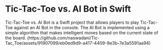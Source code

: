 <H1>Tic-Tac-Toe vs. AI Bot in Swift</H1>
Tic-Tac-Toe vs. AI Bot is a Swift project that allows players to play Tic-Tac-Toe against an AI Bot in the console. The AI Bot is implemented using a simple algorithm that makes intelligent moves based on the current state of the board.
(https://github.com/naswadani/Tic-Tac_Toe/assets/91907099/eb0ed9d9-a417-4409-8e3b-7e3a5591aa94)
